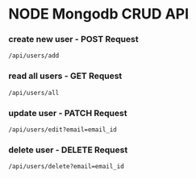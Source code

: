 # NODE Mongodb CRUD API

### create new user  - POST Request
`/api/users/add`

### read all users - GET Request
`/api/users/all`

### update user - PATCH Request
`/api/users/edit?email=email_id`

### delete user - DELETE Request
`/api/users/delete?email=email_id`